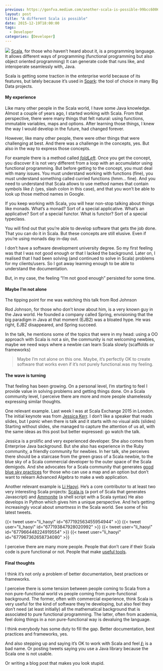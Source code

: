 ```yaml
---
previous: https://gonfva.medium.com/another-scala-is-possible-99bcc6006c7c
layout: post
title: "A different Scala is possible"
date: 2015-12-19T18:00:00
tags:
  - Developer
categories: [Developer]
---
```


![](/img/1*bLn7IqRLWwwASuEymzeOQg.jpeg) [Scala](http://www.scala-lang.org/), for those who haven’t heard about it, is a programming language. It allows different ways of programming (functional programming but also object oriented programming) It can generate code that runs like, and interoperate seamlessly with, Java.

Scala is getting some traction in the enterprise world because of its features, but lately because it’s used in [Spark](http://spark.apache.org/): the tool of choice in many Big Data projects.

#### My experience

Like many other people in the Scala world, I have some Java knowledge. Almost a couple of years ago, I started working with Scala. From that perspective, there were many things that felt natural: using functions, immutable variables, maps and options. After learning those things, I knew the way I would develop in the future, had changed forever.

However, like many other people, there were other things that were challenging at best. And there was a challenge in the concepts, yes. But also in the way to express those concepts.

For example there is a method called [_foldLeft_](http://www.scala-lang.org/api/2.11.4/index.html#scala.collection.immutable.List@foldLeft[B]%28z:B%29%28f:%28B,A%29=%3EB%29:B). Once you get the concept, you discover it is not very different from a loop with an accumulator using functional programming. But before getting to the concept, you must deal with many issues. You must understand working with functions (fine), you must understand something called curried functions (hmm… fine). And you need to understand that Scala allows to use method names that contain symbols like **/:** (yes, slash colon in this case), and that you won’t be able to look up those method names in Google.

If you keep working with Scala, you will hear non-stop talking about things like monads. What’s a monad? Sort of a special applicative. What’s an applicative? Sort of a special functor. What is functor? Sort of a special typeclass.

You will find out that you’re able to develop software that gets the job done. That you can do it in Scala. But these concepts are still elusive. Even if you’re using monads day in-day out.

I don’t have a software development university degree. So my first feeling was that I was not good enough or that I lacked the background. Later on, I realised that I had been solving (and continued to solve in Scala) problems for my clients/users. So I got away learning enough to be able to understand the documentation.

But, in my case, the feeling “I’m not good enough” persisted for some time.

#### Maybe I’m not alone

The tipping point for me was watching this talk from Rod Johnson

Rod Johnson, for those who don’t know about him, is a very known guy in the Java world. He founded a company called Spring, envisioning that the big paradigm in Java at that moment (EJB2) was a bloated hype. He was right, EJB2 disappeared, and Spring succeed.

In the talk, he mentions some of the topics that were in my head: using a OO approach with Scala is not a sin, the community is not welcoming newbies, maybe we need ways where a newbie can learn Scala slowly (scaffolds or frameworks)

> Maybe I’m not alone on this one. Maybe, it’s perfectly OK to create software that works even if it’s not purely functional.was my feeling.

#### The wave is turning

That feeling has been growing. On a personal level, I’m starting to feel I provide value in solving problems and getting things done. On a Scala community level, I perceive there are more and more people shamelessly expressing similar thoughts.

One relevant example. Last week I was at Scala Exchange 2015 in London. The initial keynote was from [Jessica Kerr](https://skillsmatter.com/skillscasts/6483-keynote-scaling-intelligence-moving-ideas-forward). I don’t like a speaker that reads slides, but I _panic_ when there is talk and it starts with no visual aids (slides) Starting without slides, she managed to capture the attention of us all, with the same ideas as this post but better expressed: go watch the talk.

Jessica is a prolific and very experienced developer. She also comes from Enterprise Java background. But she also has experience in the Ruby community, a friendly community for newbies. In her talk, she perceives there should be a staircase from the green grass of a Scala newbie, to the blue sky of a Scala commercial developer to the outer space of the Scala demigods. And she advocates for a Scala community that generates [good blue sky practices](https://twitter.com/search?q=blueskyscala) for those who can use a map and an option but don’t want to relearn Advanced Algebra to make a web application.

Another relevant example is [Li Haoyi](https://twitter.com/li_haoyi). He’s a core contributor to at least two very interesting Scala projects: [Scala.js](http://www.scala-js.org/) (a port of Scala that generates Javascript) and [Ammonite](https://github.com/lihaoyi/Ammonite) (a shell script with a Scala syntax) He also develops in Python which gives him a unique perspective. And he’s getting increasingly vocal about _smartness_ in the Scala world. See some of his latest tweets.

{{< tweet user="li_haoyi" id="677192563455954944" >}}
{{< tweet user="li_haoyi" id="677193847928020992" >}}
{{< tweet user="li_haoyi" id="677966448224919554" >}}
{{< tweet user="li_haoyi" id="677967362658734080" >}}

I perceive there are many more people. People that don’t care if their Scala code is pure functional or not. People that make [useful tools](https://skillsmatter.com/skillscasts/6503-keynote-spark-hadoop-and-how-it-relates-to-scala).

#### Final thoughts

I think it’s not only a problem of better documentation, best practices or frameworks.

I perceive there is some tension between people coming to Scala from a non pure-functional world vs people coming from pure-functional background. The former, often with commercial experience, think Scala is very useful for the kind of software they’re developing, but also feel they don’t need (at least initially) all the mathematical background that is associated to pure functional programming. The latter, often from academia, feel doing things in a non pure-functional way is devaluing the language.

I think everybody has some duty to fill the gap. Better documentation, best practices and frameworks, yes.

And also stepping up and saying it’s OK to work with Scala and feel [**/:**](http://www.scala-lang.org/api/2.11.4/index.html#scala.collection.immutable.List@/:[B]%28z:B%29%28op:%28B,A%29=%3EB%29:B) is a bad name. Or posting tweets saying you use a Java library because the Scala one is not usable.

Or writing a blog post that makes you look stupid.
